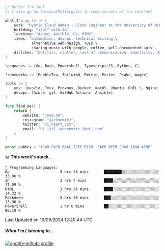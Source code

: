 ```go
// Hello! I'm Jack
// I also go by terminalPoltergeist in some corners of the internet

what_I'm_up_to := {
    work: "Hybrid Cloud Admin - Cloud Engineer at the University of Minnesota",
    building: "stuff with Go",
    learning: "Azure, Ansible, Go, HTMX",
    likes: "automation, devops, technical writing,\
            alternative web-design, TUIs,\
            sharing music with people, coffee, well-documented apis",
    dislikes: "politics, clutter, lack of communication, inactivity, Java",
}

languages := {Go, Bash, Powershell, Typescript/JS, Python, C}

frameworks := {BubbleTea, Tailwind, Pmirin, Pester, Psake, Auger}

tools := {
    env: {neoVim, Tmux, Proxmox, Docker, macOS, Ubuntu, RHEL 9, Nginx, DigitalOcean, Cloudflare},
    devops: {Azure, git, GitHub Actions, Ansible},
}

func find_me() {
    return {
        website: "jnem.me",
        instagram: "jacknemitz",
        twitter: "@i_heart_vim",
        email: "hi [at] jacknemitz [dot] com"
    }
}

const pubKey = "1C49 F42B 6AAC 7CEE B18D  EAF6 0EEB C943 1694 A88E"
```

<!--START_SECTION:waka-->
📊 **This week's stack..** 

```text
💬 Programming Languages: 
Go                       5 hrs 56 mins       ████████░░░░░░░░░░░░░░░░░   33.06 % 
sh                       3 hrs 4 mins        ████░░░░░░░░░░░░░░░░░░░░░   17.09 % 
HTML                     2 hrs 34 mins       ████░░░░░░░░░░░░░░░░░░░░░   14.32 % 
Markdown                 2 hrs 29 mins       ███░░░░░░░░░░░░░░░░░░░░░░   13.90 % 
PowerShell               1 hr 6 mins         ██░░░░░░░░░░░░░░░░░░░░░░░   06.19 % 
```


 Last Updated on 16/09/2024 12:20:44 UTC
<!--END_SECTION:waka-->

##### What I'm Listening to...

[![spotify-github-profile](https://jnem.me/listening-item?maxAge=2592000)](https://jnem.me/listening)
